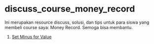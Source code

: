 # discuss_course_money_record

Ini merupakan resource discuss, solusi, dan tips untuk para siswa yang membeli course saya: Money Record.
Semoga bisa membantu.

1. [Set Minus for Value](https://youtu.be/59bEzyGEcWM)
